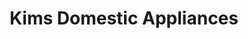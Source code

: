 ---
title: "Kims Domestic Appliances"
url: /bristol/kims-domestic-appliances/
shop: vacuum cleaner
---